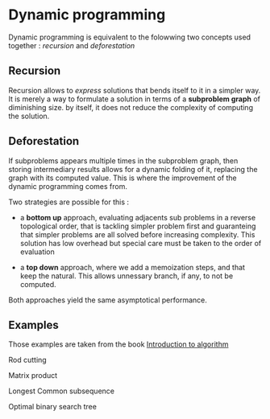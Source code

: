 Dynamic programming 
===================================


Dynamic programming is equivalent to the folowwing two concepts used together : _recursion_ and _deforestation_


Recursion
---------

Recursion allows to _express_ solutions that bends itself to it in a simpler way. It is merely a way to formulate a solution in terms of a **subproblem graph** of diminishing size. by itself, it does not reduce the complexity of computing the solution.



Deforestation
-------------


If subproblems appears multiple times in the subproblem graph, then storing intermediary results allows for a  dynamic folding of it, replacing the graph with its computed value. This is where the improvement of the dynamic programming comes from.


Two strategies are possible for this : 

- a **bottom up** approach, evaluating adjacents sub problems in a reverse topological order, that is tackling simpler problem first and guaranteing that simpler problems are all solved before increasing complexity.
This solution has low overhead but special care must be taken to the order of evaluation

- a **top down** approach, where we add a memoization steps, and that keep the natural. This allows unnessary branch, if any, to not be computed.


Both approaches yield the same asymptotical performance.



Examples
--------



Those examples are taken from the book [Introduction to algorithm][cormen]

Rod cutting 

Matrix product

Longest Common subsequence

Optimal binary search tree

[cormen]:http://en.wikipedia.org/wiki/Introduction_to_Algorithms
